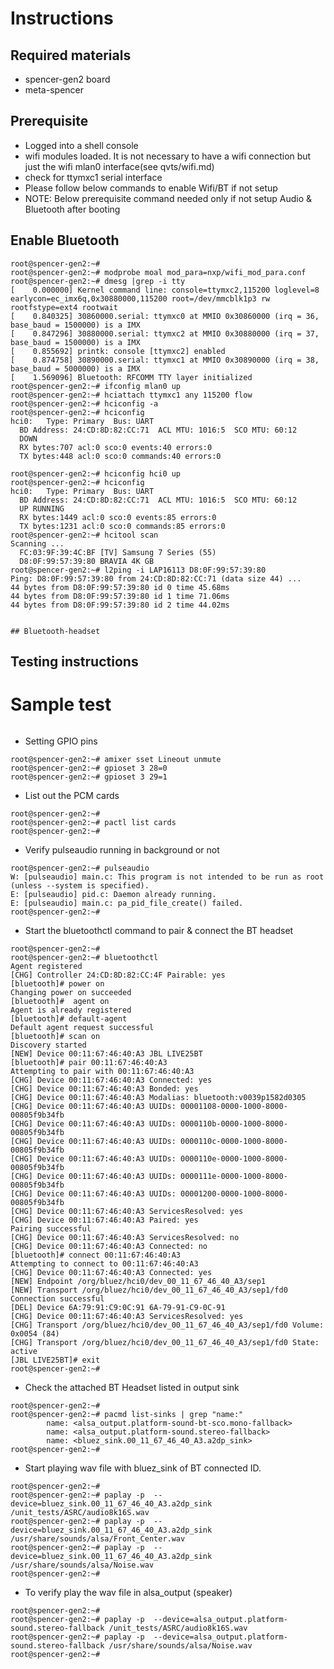# Instructions

## Required materials
* spencer-gen2 board
* meta-spencer

## Prerequisite
* Logged into a shell console
* wifi modules loaded. It is not necessary to have a wifi connection but
  just the wifi mlan0 interface(see qvts/wifi.md)
* check for ttymxc1 serial interface
* Please follow below commands to enable Wifi/BT if not setup
* NOTE: Below prerequisite command needed only if not setup Audio & Bluetooth after booting

## Enable Bluetooth
```
root@spencer-gen2:~# 
root@spencer-gen2:~# modprobe moal mod_para=nxp/wifi_mod_para.conf
root@spencer-gen2:~# dmesg |grep -i tty
[    0.000000] Kernel command line: console=ttymxc2,115200 loglevel=8 earlycon=ec_imx6q,0x30880000,115200 root=/dev/mmcblk1p3 rw rootfstype=ext4 rootwait
[    0.840325] 30860000.serial: ttymxc0 at MMIO 0x30860000 (irq = 36, base_baud = 1500000) is a IMX
[    0.847296] 30880000.serial: ttymxc2 at MMIO 0x30880000 (irq = 37, base_baud = 1500000) is a IMX
[    0.855692] printk: console [ttymxc2] enabled
[    0.874758] 30890000.serial: ttymxc1 at MMIO 0x30890000 (irq = 38, base_baud = 5000000) is a IMX
[    1.569096] Bluetooth: RFCOMM TTY layer initialized
root@spencer-gen2:~# ifconfig mlan0 up
root@spencer-gen2:~# hciattach ttymxc1 any 115200 flow
root@spencer-gen2:~# hciconfig -a
root@spencer-gen2:~# hciconfig
hci0:	Type: Primary  Bus: UART
  BD Address: 24:CD:8D:82:CC:71  ACL MTU: 1016:5  SCO MTU: 60:12
  DOWN 
  RX bytes:707 acl:0 sco:0 events:40 errors:0
  TX bytes:448 acl:0 sco:0 commands:40 errors:0

root@spencer-gen2:~# hciconfig hci0 up
root@spencer-gen2:~# hciconfig
hci0:	Type: Primary  Bus: UART
  BD Address: 24:CD:8D:82:CC:71  ACL MTU: 1016:5  SCO MTU: 60:12
  UP RUNNING 
  RX bytes:1449 acl:0 sco:0 events:85 errors:0
  TX bytes:1231 acl:0 sco:0 commands:85 errors:0
root@spencer-gen2:~# hcitool scan
Scanning ...
  FC:03:9F:39:4C:BF	[TV] Samsung 7 Series (55)
  D8:0F:99:57:39:80	BRAVIA 4K GB
root@spencer-gen2:~# l2ping -i LAP16113 D8:0F:99:57:39:80
Ping: D8:0F:99:57:39:80 from 24:CD:8D:82:CC:71 (data size 44) ...
44 bytes from D8:0F:99:57:39:80 id 0 time 45.68ms
44 bytes from D8:0F:99:57:39:80 id 1 time 71.06ms
44 bytes from D8:0F:99:57:39:80 id 2 time 44.02ms


## Bluetooth-headset
```

## Testing instructions

# Sample test
```
```
* Setting GPIO pins
```
root@spencer-gen2:~# amixer sset Lineout unmute
root@spencer-gen2:~# gpioset 3 28=0
root@spencer-gen2:~# gpioset 3 29=1

```
* List out the PCM cards
```
root@spencer-gen2:~#
root@spencer-gen2:~# pactl list cards
root@spencer-gen2:~#
```
* Verify pulseaudio running in background or not
```
root@spencer-gen2:~# pulseaudio
W: [pulseaudio] main.c: This program is not intended to be run as root (unless --system is specified).
E: [pulseaudio] pid.c: Daemon already running.
E: [pulseaudio] main.c: pa_pid_file_create() failed.
root@spencer-gen2:~#
```
* Start the bluetoothctl command to pair & connect the BT headset
```
root@spencer-gen2:~#
root@spencer-gen2:~# bluetoothctl
Agent registered
[CHG] Controller 24:CD:8D:82:CC:4F Pairable: yes
[bluetooth]# power on
Changing power on succeeded
[bluetooth]#  agent on
Agent is already registered
[bluetooth]# default-agent
Default agent request successful
[bluetooth]# scan on
Discovery started
[NEW] Device 00:11:67:46:40:A3 JBL LIVE25BT
[bluetooth]# pair 00:11:67:46:40:A3
Attempting to pair with 00:11:67:46:40:A3
[CHG] Device 00:11:67:46:40:A3 Connected: yes
[CHG] Device 00:11:67:46:40:A3 Bonded: yes
[CHG] Device 00:11:67:46:40:A3 Modalias: bluetooth:v0039p1582d0305
[CHG] Device 00:11:67:46:40:A3 UUIDs: 00001108-0000-1000-8000-00805f9b34fb
[CHG] Device 00:11:67:46:40:A3 UUIDs: 0000110b-0000-1000-8000-00805f9b34fb
[CHG] Device 00:11:67:46:40:A3 UUIDs: 0000110c-0000-1000-8000-00805f9b34fb
[CHG] Device 00:11:67:46:40:A3 UUIDs: 0000110e-0000-1000-8000-00805f9b34fb
[CHG] Device 00:11:67:46:40:A3 UUIDs: 0000111e-0000-1000-8000-00805f9b34fb
[CHG] Device 00:11:67:46:40:A3 UUIDs: 00001200-0000-1000-8000-00805f9b34fb
[CHG] Device 00:11:67:46:40:A3 ServicesResolved: yes
[CHG] Device 00:11:67:46:40:A3 Paired: yes
Pairing successful
[CHG] Device 00:11:67:46:40:A3 ServicesResolved: no
[CHG] Device 00:11:67:46:40:A3 Connected: no
[bluetooth]# connect 00:11:67:46:40:A3
Attempting to connect to 00:11:67:46:40:A3
[CHG] Device 00:11:67:46:40:A3 Connected: yes
[NEW] Endpoint /org/bluez/hci0/dev_00_11_67_46_40_A3/sep1
[NEW] Transport /org/bluez/hci0/dev_00_11_67_46_40_A3/sep1/fd0
Connection successful
[DEL] Device 6A:79:91:C9:0C:91 6A-79-91-C9-0C-91
[CHG] Device 00:11:67:46:40:A3 ServicesResolved: yes
[CHG] Transport /org/bluez/hci0/dev_00_11_67_46_40_A3/sep1/fd0 Volume: 0x0054 (84)
[CHG] Transport /org/bluez/hci0/dev_00_11_67_46_40_A3/sep1/fd0 State: active
[JBL LIVE25BT]# exit
root@spencer-gen2:~#
```
* Check the attached BT Headset listed in output sink
```
root@spencer-gen2:~#
root@spencer-gen2:~# pacmd list-sinks | grep "name:"
        name: <alsa_output.platform-sound-bt-sco.mono-fallback>
        name: <alsa_output.platform-sound.stereo-fallback>
        name: <bluez_sink.00_11_67_46_40_A3.a2dp_sink>
root@spencer-gen2:~#
```
* Start playing wav file with bluez_sink of BT connected ID.
```
root@spencer-gen2:~#
root@spencer-gen2:~# paplay -p  --device=bluez_sink.00_11_67_46_40_A3.a2dp_sink /unit_tests/ASRC/audio8k16S.wav
root@spencer-gen2:~# paplay -p  --device=bluez_sink.00_11_67_46_40_A3.a2dp_sink /usr/share/sounds/alsa/Front_Center.wav
root@spencer-gen2:~# paplay -p  --device=bluez_sink.00_11_67_46_40_A3.a2dp_sink /usr/share/sounds/alsa/Noise.wav
root@spencer-gen2:~#
```
* To verify play the wav file in alsa_output (speaker) 
```
root@spencer-gen2:~#
root@spencer-gen2:~# paplay -p  --device=alsa_output.platform-sound.stereo-fallback /unit_tests/ASRC/audio8k16S.wav
root@spencer-gen2:~# paplay -p  --device=alsa_output.platform-sound.stereo-fallback /usr/share/sounds/alsa/Noise.wav
root@spencer-gen2:~#
```

